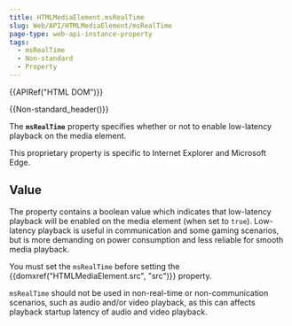 ```yaml
---
title: HTMLMediaElement.msRealTime
slug: Web/API/HTMLMediaElement/msRealTime
page-type: web-api-instance-property
tags:
  - msRealTime
  - Non-standard
  - Property
---
```

{{APIRef("HTML DOM")}}

{{Non-standard_header()}}

The **`msRealTime`** property specifies
whether or not to enable low-latency playback on the media element.

This proprietary property is specific to Internet Explorer and Microsoft Edge.

## Value

The property contains a boolean value which indicates that low-latency playback will be enabled
on the media element (when set to `true`). Low-latency playback is useful in communication and some gaming
scenarios, but is more demanding on power consumption and less reliable for smooth media
playback.

You must set the `msRealTime` before setting the {{domxref("HTMLMediaElement.src", "src")}} property.

`msRealTime` should not be used in non-real-time or non-communication
scenarios, such as audio and/or video playback, as this can affects playback startup
latency of audio and video playback.
